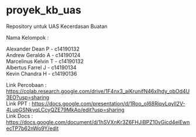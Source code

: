 # proyek_kb_uas
Repository untuk UAS Kecerdasan Buatan

Nama Kelompok : 

Alexander Dean P    - c14190132 </br>
Andrew Geraldo A    - c14190124 </br>
Marcelinus Kelvin T - c14190132 </br>
Albertus Farrel J   - c14190134 </br>
Kevin Chandra H     - c14190136 </br>



Link Percobaan :  https://colab.research.google.com/drive/1F4nx3_aiKrunifN46xIhdy_obOd4U3EO?usp=sharing </br>
Link PPT       :  https://docs.google.com/presentation/d/1Roo_oI68RipvLqyll2V-4LupGSNkyqLCcyQZE79MkAo/edit?usp=sharing </br>
Link Docs      :  https://docs.google.com/document/d/1hSVXnKr3Z6FHJiBPZ10vGicd4eiEwnecTP7b62nWo9Y/edit

